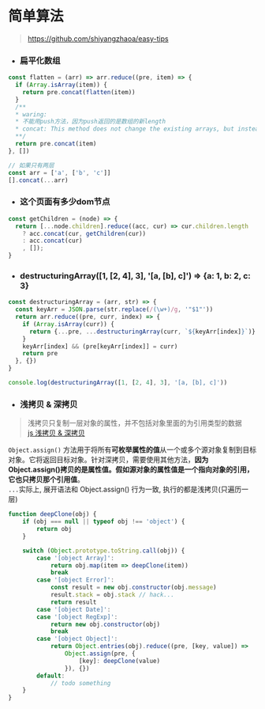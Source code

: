 # 简单算法  
> https://github.com/shiyangzhaoa/easy-tips

- ### 扁平化数组
```javascript
const flatten = (arr) => arr.reduce((pre, item) => {
  if (Array.isArray(item)) {
    return pre.concat(flatten(item))
  }
  /**
  * waring: 
  * 不能用push方法，因为push返回的是数组的新length
  * concat: This method does not change the existing arrays, but instead returns a new array.
  **/
  return pre.concat(item)
}, [])
```
```javascript
// 如果只有两层
const arr = ['a', ['b', 'c']]
[].concat(...arr)
```
- ### 这个页面有多少dom节点
```javascript
const getChildren = (node) => {
  return [...node.children].reduce((acc, cur) => cur.children.length
    ? acc.concat(cur, getChildren(cur))
    : acc.concat(cur)
    , []);
}
```
- ### destructuringArray([1, [2, 4], 3], '[a, [b], c]') => {a: 1, b: 2, c: 3}
```javascript
const destructuringArray = (arr, str) => {
  const keyArr = JSON.parse(str.replace(/(\w+)/g, '"$1"'))
  return arr.reduce((pre, curr, index) => {
    if (Array.isArray(curr)) {
      return {...pre, ...destructuringArray(curr, `${keyArr[index]}`)}
    }
    keyArr[index] && (pre[keyArr[index]] = curr)
    return pre
  }, {})
}

console.log(destructuringArray([1, [2, 4], 3], '[a, [b], c]'))
```
- ### 浅拷贝 & 深拷贝  
> 浅拷贝只复制一层对象的属性，并不包括对象里面的为引用类型的数据  
[js 浅拷贝 & 深拷贝](https://juejin.im/post/5a645004f265da3e23669243)  

`Object.assign()` 方法用于将所有**可枚举属性的值**从一个或多个源对象复制到目标对象。它将返回目标对象。针对深拷贝，需要使用其他方法，**因为 Object.assign()拷贝的是属性值。假如源对象的属性值是一个指向对象的引用，它也只拷贝那个引用值**。  
`...`实际上, 展开语法和 Object.assign() 行为一致, 执行的都是浅拷贝(只遍历一层)

```javascript
function deepClone(obj) {
	if (obj === null || typeof obj !== 'object') {
		return obj
	}

	switch (Object.prototype.toString.call(obj)) {
		case '[object Array]':
			return obj.map(item => deepClone(item))
			break
		case '[object Error]':
			const result = new obj.constructor(obj.message)
			result.stack = obj.stack // hack...
			return result
		case '[object Date]':
		case '[object RegExp]':
			return new obj.constructor(obj)
			break
		case '[object Object]':
			return Object.entries(obj).reduce((pre, [key, value]) =>
				Object.assign(pre, {
					[key]: deepClone(value)
				}), {})
		default:
			// todo something
	}
}
```  


